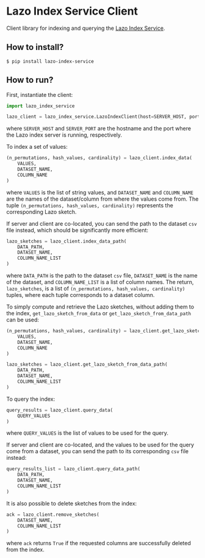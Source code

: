 # Lazo Index Service Client

Client library for indexing and querying the [Lazo Index Service](https://gitlab.com/ViDA-NYU/auctus/lazo-index-service).

## How to install?

    $ pip install lazo-index-service

## How to run?

First, instantiate the client:

```python
import lazo_index_service

lazo_client = lazo_index_service.LazoIndexClient(host=SERVER_HOST, port=SERVER_PORT)
```

where `SERVER_HOST` and `SERVER_PORT` are the hostname and the port where the Lazo index server is running, respectively.

To index a set of values:

```python
(n_permutations, hash_values, cardinality) = lazo_client.index_data(
    VALUES,
    DATASET_NAME,
    COLUMN_NAME
)
```

where `VALUES` is the list of string values, and `DATASET_NAME` and `COLUMN_NAME` are the names of the dataset/column from where the values come from. The tuple `(n_permutations, hash_values, cardinality)` represents the corresponding Lazo sketch.

If server and client are co-located, you can send the path to the dataset `csv` file instead, which should be significantly more efficient:

```python
lazo_sketches = lazo_client.index_data_path(
    DATA_PATH,
    DATASET_NAME,
    COLUMN_NAME_LIST
)
```

where `DATA_PATH` is the path to the dataset `csv` file, `DATASET_NAME` is the name of the dataset, and `COLUMN_NAME_LIST` is a list of column names. The return, `lazo_sketches`, is a list of `(n_permutations, hash_values, cardinality)` tuples, where each tuple corresponds to a dataset column.

To simply compute and retrieve the Lazo sketches, without adding them to the index, `get_lazo_sketch_from_data` or `get_lazo_sketch_from_data_path` can be used:

```python
(n_permutations, hash_values, cardinality) = lazo_client.get_lazo_sketch_from_data(
    VALUES,
    DATASET_NAME,
    COLUMN_NAME
)

lazo_sketches = lazo_client.get_lazo_sketch_from_data_path(
    DATA_PATH,
    DATASET_NAME,
    COLUMN_NAME_LIST
)
```

To query the index:

```python
query_results = lazo_client.query_data(
    QUERY_VALUES
)
```

where `QUERY_VALUES` is the list of values to be used for the query.

If server and client are co-located, and the values to be used for the query come from a dataset, you can send the path to its corresponding `csv` file instead:

```python
query_results_list = lazo_client.query_data_path(
    DATA_PATH,
    DATASET_NAME,
    COLUMN_NAME_LIST
)
```

It is also possible to delete sketches from the index:

```python
ack = lazo_client.remove_sketches(
    DATASET_NAME,
    COLUMN_NAME_LIST
)
```

where `ack` returns `True` if the requested columns are successfully deleted from the index.
